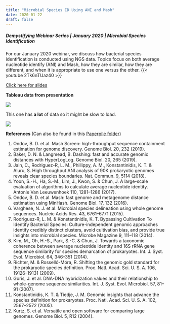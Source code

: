 ```yaml
---
title: "Microbial Species ID Using ANI and Mash"
date: 2020-01-22
draft: false
---
```


##### Demystifying Webinar Series | January 2020 | Microbial Species Identification
For our January 2020 webinar, we discuss how bacterial species identification is conducted using NGS data. Topics focus on both average nucleotide identify (ANI) and Mash, how they are similar, how they are different, and when it is appropriate to use one versus the other.
{{< youtube 2Tk6nTUaz40 >}}

[Click here for slides](../files/Microbial_ID_webinary_January_2020_MTN_Region.pdf)


<!--more-->
__Tableau data from presentation__

<div>
<div class='tableauPlaceholder' id='viz1579272647423' style='position: relative'><noscript><a href='#'><img alt=' ' src='https:&#47;&#47;public.tableau.com&#47;static&#47;images&#47;NC&#47;NCBI_ANI_paper&#47;Sheet1&#47;1_rss.png' style='border: none' /></a></noscript><object class='tableauViz'  style='display:none;'><param name='host_url' value='https%3A%2F%2Fpublic.tableau.com%2F' /> <param name='embed_code_version' value='3' /> <param name='site_root' value='' /><param name='name' value='NCBI_ANI_paper&#47;Sheet1' /><param name='tabs' value='no' /><param name='toolbar' value='yes' /><param name='static_image' value='https:&#47;&#47;public.tableau.com&#47;static&#47;images&#47;NC&#47;NCBI_ANI_paper&#47;Sheet1&#47;1.png' /> <param name='animate_transition' value='yes' /><param name='display_static_image' value='yes' /><param name='display_spinner' value='yes' /><param name='display_overlay' value='yes' /><param name='display_count' value='yes' /><param name='filter' value='publish=yes' /></object></div>                <script type='text/javascript'>                    var divElement = document.getElementById('viz1579272647423');                    var vizElement = divElement.getElementsByTagName('object')[0];                    vizElement.style.width='100%';vizElement.style.height=(divElement.offsetWidth*0.75)+'px';                    var scriptElement = document.createElement('script');                    scriptElement.src = 'https://public.tableau.com/javascripts/api/viz_v1.js';                    vizElement.parentNode.insertBefore(scriptElement, vizElement);                </script>
</div>

This one has __a lot__ of data so it might be slow to load.

<div>
<div class='tableauPlaceholder' id='viz1579277324309' style='position: relative'><noscript><a href='#'><img alt=' ' src='https:&#47;&#47;public.tableau.com&#47;static&#47;images&#47;50&#47;500_Escherichia_s_10000&#47;Sheet1&#47;1_rss.png' style='border: none' /></a></noscript><object class='tableauViz'  style='display:none;'><param name='host_url' value='https%3A%2F%2Fpublic.tableau.com%2F' /> <param name='embed_code_version' value='3' /> <param name='site_root' value='' /><param name='name' value='500_Escherichia_s_10000&#47;Sheet1' /><param name='tabs' value='no' /><param name='toolbar' value='yes' /><param name='static_image' value='https:&#47;&#47;public.tableau.com&#47;static&#47;images&#47;50&#47;500_Escherichia_s_10000&#47;Sheet1&#47;1.png' /> <param name='animate_transition' value='yes' /><param name='display_static_image' value='yes' /><param name='display_spinner' value='yes' /><param name='display_overlay' value='yes' /><param name='display_count' value='yes' /><param name='filter' value='publish=yes' /></object></div>                <script type='text/javascript'>                    var divElement = document.getElementById('viz1579277324309');                    var vizElement = divElement.getElementsByTagName('object')[0];                    vizElement.style.width='100%';vizElement.style.height=(divElement.offsetWidth*0.75)+'px';                    var scriptElement = document.createElement('script');                    scriptElement.src = 'https://public.tableau.com/javascripts/api/viz_v1.js';                    vizElement.parentNode.insertBefore(scriptElement, vizElement);                </script>
</div>

__References__ (Can also be found in this [Paperpile folder](https://paperpile.com/shared/uSfhgd))
1.	Ondov, B. D. et al. Mash Screen: high-throughput sequence containment estimation for genome discovery. Genome Biol. 20, 232 (2019).
2.	Baker, D. N. & Langmead, B. Dashing: fast and accurate genomic distances with HyperLogLog. Genome Biol. 20, 265 (2019).
3.	Jain, C., Rodriguez-R, L. M., Phillippy, A. M., Konstantinidis, K. T. & Aluru, S. High throughput ANI analysis of 90K prokaryotic genomes reveals clear species boundaries. Nat. Commun. 9, 5114 (2018).
4.	Yoon, S.-H., Ha, S.-M., Lim, J., Kwon, S. & Chun, J. A large-scale evaluation of algorithms to calculate average nucleotide identity. Antonie Van Leeuwenhoek 110, 1281–1286 (2017).
5.	Ondov, B. D. et al. Mash: fast genome and metagenome distance estimation using MinHash. Genome Biol. 17, 132 (2016).
6.	Varghese, N. J. et al. Microbial species delineation using whole genome sequences. Nucleic Acids Res. 43, 6761–6771 (2015).
7.	Rodriguez-R, L. M. & Konstantinidis, K. T. Bypassing Cultivation To Identify Bacterial Species: Culture-independent genomic approaches identify credibly distinct clusters, avoid cultivation bias, and provide true insights into microbial species. Microbe Magazine 9, 111–118 (2014).
8.	Kim, M., Oh, H.-S., Park, S.-C. & Chun, J. Towards a taxonomic coherence between average nucleotide identity and 16S rRNA gene sequence similarity for species demarcation of prokaryotes. Int. J. Syst. Evol. Microbiol. 64, 346–351 (2014).
9.	Richter, M. & Rosselló-Móra, R. Shifting the genomic gold standard for the prokaryotic species definition. Proc. Natl. Acad. Sci. U. S. A. 106, 19126–19131 (2009).
10.	Goris, J. et al. DNA-DNA hybridization values and their relationship to whole-genome sequence similarities. Int. J. Syst. Evol. Microbiol. 57, 81–91 (2007).
11.	Konstantinidis, K. T. & Tiedje, J. M. Genomic insights that advance the species definition for prokaryotes. Proc. Natl. Acad. Sci. U. S. A. 102, 2567–2572 (2005).
12.	Kurtz, S. et al. Versatile and open software for comparing large genomes. Genome Biol. 5, R12 (2004).
